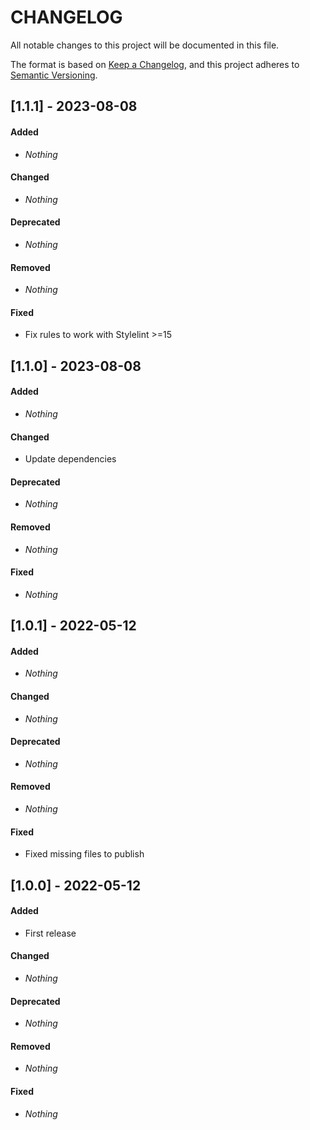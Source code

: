 # CHANGELOG

All notable changes to this project will be documented in this file.

The format is based on [Keep a Changelog](https://keepachangelog.com/en/1.0.0/), and this project adheres to [Semantic Versioning](https://semver.org).

## [1.1.1] - 2023-08-08
#### Added
* *Nothing*

#### Changed
* *Nothing*

#### Deprecated
* *Nothing*

#### Removed
* *Nothing*

#### Fixed
* Fix rules to work with Stylelint >=15


## [1.1.0] - 2023-08-08
#### Added
* *Nothing*

#### Changed
* Update dependencies

#### Deprecated
* *Nothing*

#### Removed
* *Nothing*

#### Fixed
* *Nothing*


## [1.0.1] - 2022-05-12
#### Added
* *Nothing*

#### Changed
* *Nothing*

#### Deprecated
* *Nothing*

#### Removed
* *Nothing*

#### Fixed
* Fixed missing files to publish


## [1.0.0] - 2022-05-12
#### Added
* First release

#### Changed
* *Nothing*

#### Deprecated
* *Nothing*

#### Removed
* *Nothing*

#### Fixed
* *Nothing*
